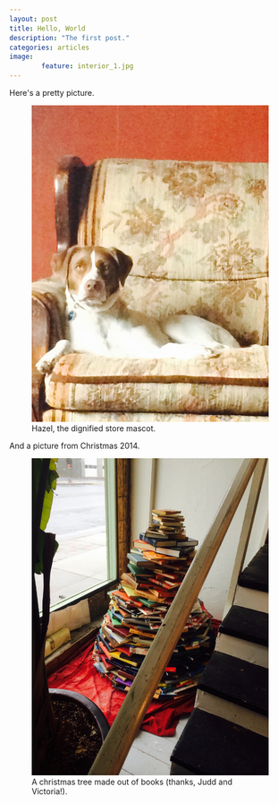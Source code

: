 ```yaml
---
layout: post
title: Hello, World
description: "The first post."
categories: articles
image:
        feature: interior_1.jpg
---
```

Here's a pretty picture.

<figure>
        <img src="/images/hazel_dignified.jpg">
        <figcaption>Hazel, the dignified store mascot.</figcaption>
</figure> 

And a picture from Christmas 2014.

<figure>
        <img src="/images/book_xmas_tree.jpg">
        <figcaption>A christmas tree made out of books (thanks, Judd and Victoria!).</figcaption>
</figure>
